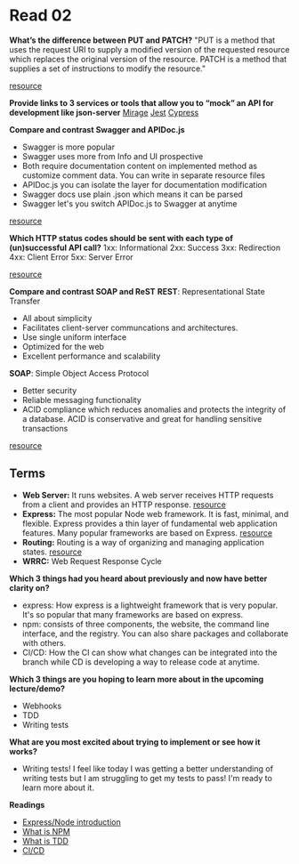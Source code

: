# Read 02

**What’s the difference between PUT and PATCH?** "PUT is a method that uses the request URI to supply a modified version of the requested resource which replaces the original version of the resource. PATCH is a method that supplies a set of instructions to modify the resource."

[resource](https://en.wikipedia.org/wiki/Patch_verb#:~:text=The%20main%20difference%20between%20the,instructions%20to%20modify%20the%20resource.)

**Provide links to 3 services or tools that allow you to “mock” an API for development like json-server**
[Mirage](https://miragejs.com/)
[Jest](https://jestjs.io/)
[Cypress](https://www.cypress.io/)

**Compare and contrast Swagger and APIDoc.js**
- Swagger is more popular
- Swagger uses more from Info and UI prospective
- Both require documentation content on implemented method as customize comment data. You can write in separate resource files
- APIDoc.js you can isolate the layer for documentation modification
- Swagger docs use plain .json which means it can be parsed
- Swagger let's you switch APIDoc.js to Swagger at anytime

[resource](https://www.asptricks.net/2019/04/apidoc-vs-swagger-for-node-app.html)

**Which HTTP status codes should be sent with each type of (un)successful API call?**
1xx: Informational
2xx: Success
3xx: Redirection
4xx: Client Error
5xx: Server Error

[resource](https://www.restapitutorial.com/httpstatuscodes.html)

**Compare and contrast SOAP and ReST**
**REST**: Representational State Transfer
- All about simplicity
- Facilitates client-server communcations and architectures.
- Use single uniform interface
- Optimized for the web
- Excellent performance and scalability

**SOAP**: Simple Object Access Protocol
- Better security
- Reliable messaging functionality
- ACID compliance which reduces anomalies and protects the integrity of a database. ACID is conservative and great for handling sensitive transactions

[resource](https://www.upwork.com/resources/soap-vs-rest-a-look-at-two-different-api-styles?utm_source=google&utm_medium=cpc&utm_campaign={campaign}&utm_content=111050689163&utm_term=&vt_cmp={campaign}&vt_adg=111050689163&vt_src=google&vt_kw=&vt_device=c&utm_source=google&utm_campaign={campaign}&utm_medium=paidsearch&gclid=Cj0KCQjw9_mDBhCGARIsAN3PaFO4uSBNgktxck4ufdeqof0Y1Q_1xw3g7VlFAO_xVGqrI4W2qCSOmDUaAvb9EALw_wcB)

## Terms
- **Web Server:** It runs websites. A web server receives HTTP requests from a client and provides an HTTP response. [resource](https://www.digitalocean.com/community/tutorials/how-to-create-a-web-server-in-node-js-with-the-http-module#:~:text=A%20web%20server%20receives%20HTTP,or%20JSON%20from%20an%20API.&text=js%20allows%20developers%20to%20use,to%20write%20front%2Dend%20code.)
- **Express:** The most popular Node web framework. It is fast, minimal, and flexible. Express provides a thin layer of fundamental web application features. Many popular frameworks are based on Express. [resource](https://expressjs.com/)
- **Routing:** Routing is a way of organizing and managing application states. [resource](https://stackoverflow.com/questions/10075507/what-does-javascript-routing-buy-you#:~:text=Routing%20is%20a%20way%20of,%2D%2Dwhile%20maintaining%20application%20persistence.)
- **WRRC:** Web Request Response Cycle

**Which 3 things had you heard about previously and now have better clarity on?**
- express: How express is a lightweight framework that is very popular. It's so popular that many frameworks are based on express.
- npm: consists of three components, the website, the command line interface, and the registry. You can also share packages and collaborate with others.
- CI/CD: How the CI can show what changes can be integrated into the branch while CD is developing a way to release code at anytime.

**Which 3 things are you hoping to learn more about in the upcoming lecture/demo?**
- Webhooks
- TDD
- Writing tests

**What are you most excited about trying to implement or see how it works?**
- Writing tests! I feel like today I was getting a better understanding of writing tests but I am struggling to get my tests to pass! I'm ready to learn more about it.

**Readings**
- [Express/Node introduction](https://developer.mozilla.org/en-US/docs/Learn/Server-side/Express_Nodejs/Introduction)
- [What is NPM](https://docs.npmjs.com/about-npm)
- [What is TDD](https://www.agilealliance.org/glossary/tdd/#q=~(infinite~false~filters~(postType~(~'page~'post~'aa_book~'aa_event_session~'aa_experience_report~'aa_glossary~'aa_research_paper~'aa_video)~tags~(~'tdd))~searchTerm~'~sort~false~sortDirection~'asc~page~1))
- [CI/CD](https://www.youtube.com/watch?v=xSv_m3KhUO8)